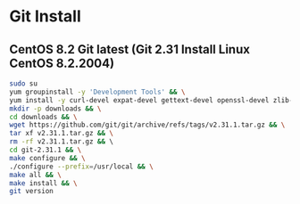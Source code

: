 # Git Install

## CentOS 8.2 Git latest (Git 2.31 Install Linux CentOS 8.2.2004)

```bash
sudo su 
yum groupinstall -y 'Development Tools' && \
yum install -y curl-devel expat-devel gettext-devel openssl-devel zlib-devel perl-CPAN perl-devel && \
mkdir -p downloads && \
cd downloads && \
wget https://github.com/git/git/archive/refs/tags/v2.31.1.tar.gz && \
tar xf v2.31.1.tar.gz && \
rm -rf v2.31.1.tar.gz && \ 
cd git-2.31.1 && \
make configure && \
./configure --prefix=/usr/local && \
make all && \
make install && \
git version
```
